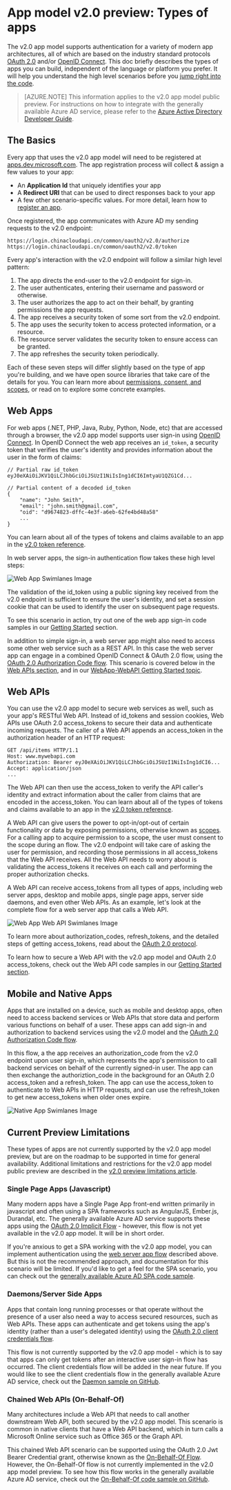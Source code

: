 <properties
	pageTitle="App Model v2.0 Types of apps | Windows Azure"
	description="The types of apps and scenarios supported by the Azure AD App Model v2.0 Public Preview."
	services="active-directory"
	documentationCenter=""
	authors="dstrockis"
	manager="mbaldwin"
	editor=""/>

<tags
	ms.service="active-directory"
	ms.date="09/11/2015"
	wacn.date=""/>

# App model v2.0 preview: Types of apps
The v2.0 app model supports authentication for a variety of modern app architectures, all of which are based on the industry standard protocols [OAuth 2.0](/documentation/articles/active-directory-v2-protocols#oauth2-authorization-code-flow) and/or [OpenID Connect](/documentation/articles/active-directory-v2-protocols#openid-connect-sign-in-flow).  This doc briefly describes the types of apps you can build, independent of the language or platform you prefer.  It will help you understand the high level scenarios before you [jump right into the code](/documentation/articles/active-directory-appmodel-v2-overview#getting-started).

> [AZURE.NOTE]
	This information applies to the v2.0 app model public preview.  For instructions on how to integrate with the generally available Azure AD service, please refer to the [Azure Active Directory Developer Guide](/documentation/articles/active-directory-developers-guide).

## The Basics
Every app that uses the v2.0 app model will need to be registered at [apps.dev.microsoft.com](https://apps.dev.microsoft.com).  The app registration process will collect & assign a few values to your app:

- An **Application Id** that uniquely identifies your app
- A **Redirect URI** that can be used to direct responses back to your app
- A few other scenario-specific values.  For more detail, learn how to [register an app](/documentation/articles/active-directory-v2-app-registration).

Once registered, the app communicates with Azure AD my sending requests to the v2.0 endpoint:

```
https://login.chinacloudapi.cn/common/oauth2/v2.0/authorize
https://login.chinacloudapi.cn/common/oauth2/v2.0/token
```

Every app's interaction with the v2.0 endpoint will follow a similar high level pattern:

1. The app directs the end-user to the v2.0 endpoint for sign-in.
2. The user authenticates, entering their username and password or otherwise.
3. The user authorizes the app to act on their behalf, by granting permissions the app requests.
4. The app receives a security token of some sort from the v2.0 endpoint.
5. The app uses the security token to access protected information, or a resource.
6. The resource server validates the security token to ensure access can be granted.
7. The app refreshes the security token periodically.

<!-- TODO: Need a page for libraries to link to -->
Each of these seven steps will differ slightly based on the type of app you're building, and we have open source libraries that take care of the details for you.  You can learn more about [permissions, consent, and scopes](/documentation/articles/active-directory-v2-scopes), or read on to explore some concrete examples.

## Web Apps
For web apps (.NET, PHP, Java, Ruby, Python, Node, etc) that are accessed through a browser, the v2.0 app model supports user sign-in using [OpenID Connect](/documentation/articles/active-directory-v2-protocols#openid-connect-sign-in-flow).  In OpenID Connect the web app receives an `id_token`, a security token that verifies the user's identity and provides information about the user in the form of claims:

```
// Partial raw id_token
eyJ0eXAiOiJKV1QiLCJhbGciOiJSUzI1NiIsIng1dCI6ImtyaU1QZG1Cd...

// Partial content of a decoded id_token
{
	"name": "John Smith",
	"email": "john.smith@gmail.com",
	"oid": "d9674823-dffc-4e3f-a6eb-62fe4bd48a58"
	...
}
```

You can learn about all of the types of tokens and claims available to an app in the [v2.0 token reference](/documentation/articles/active-directory-v2-tokens).

In web server apps, the sign-in authentication flow takes these high level steps:

![Web App Swimlanes Image](../media/active-directory-v2-flows/convergence_scenarios_webapp.png)

The validation of the id_token using a public signing key received from the v2.0 endpoint is sufficient to ensure the user's identity, and set a session cookie that can be used to identify the user on subsequent page requests.

To see this scenario in action, try out one of the web app sign-in code samples in our [Getting Started](/documentation/articles/active-directory-appmodel-v2-overview#getting-started) section.

In addition to simple sign-in, a web server app might also need to access some other web service such as a REST API.  In this case the web server app can engage in a combined OpenID Connect & OAuth 2.0 flow, using the [OAuth 2.0 Authorization Code flow](/documentation/articles/active-directory-v2-protocols#oauth2-authorization-code-flow). This scenario is covered below in the [Web APIs section](#web-apis), and in our [WebApp-WebAPI Getting Started topic](/documentation/articles/active-directory-v2-devquickstarts-webapp-webapi-dotnet).

## Web APIs
You can use the v2.0 app model to secure web services as well, such as your app's RESTful Web API.  Instead of id_tokens and session cookies, Web APIs use OAuth 2.0 access_tokens to secure their data and authenticate incoming requests.  The caller of a Web API appends an access_token in the authorization header of an HTTP request:

```
GET /api/items HTTP/1.1
Host: www.mywebapi.com
Authorization: Bearer eyJ0eXAiOiJKV1QiLCJhbGciOiJSUzI1NiIsIng1dCI6...
Accept: application/json
...
```

The Web API can then use the access_token to verify the API caller's identity and extract information about the caller from claims that are encoded in the access_token.  You can learn about all of the types of tokens and claims available to an app in the [v2.0 token reference](/documentation/articles/active-directory-v2-tokens).

A Web API can give users the power to opt-in/opt-out of certain functionality or data by exposing permissions, otherwise known as [scopes](/documentation/articles/active-directory-v2-scopes).  For a calling app to acquire permission to a scope, the user must consent to the scope during an flow.  The v2.0 endpoint will take care of asking the user for permission, and recording those permissions in all access_tokens that the Web API receives.  All the Web API needs to worry about is validating the access_tokens it receives on each call and performing the proper authorization checks.

A Web API can receive access_tokens from all types of apps, including web server apps, desktop and mobile apps, single page apps, server side daemons, and even other Web APIs.  As an example, let's look at the complete flow for a web server app that calls a Web API.

![Web App Web API Swimlanes Image](../media/active-directory-v2-flows/convergence_scenarios_webapp_webapi.png)

To learn more about authorization_codes, refresh_tokens, and the detailed steps of getting access_tokens, read about the [OAuth 2.0 protocol](/documentation/articles/active-directory-v2-protocols#oauth2-authorization-code-flow).

To learn how to secure a Web API with the v2.0 app model and OAuth 2.0 access_tokens, check out the Web API code samples in our [Getting Started section](/documentation/articles/active-directory-appmodel-v2-overview#getting-started).


## Mobile and Native Apps
Apps that are installed on a device, such as mobile and desktop apps, often need to access backend services or Web APIs that store data and perform various functions on behalf of a user.  These apps can add sign-in and authorization to backend services using the v2.0 model and the [OAuth 2.0 Authorization Code flow](/documentation/articles/active-directory-v2-protocols#oauth2-authorization-code-flow).  

In this flow, a the app receives an authorization_code from the v2.0 endpoint upon user sign-in, which represents the app's permission to call backend services on behalf of the currently signed-in user.  The app can then exchange the authoriztion_code in the background for an OAuth 2.0 access_token and a refresh_token.  The app can use the access_token to authenticate to Web APIs in HTTP requests, and can use the refresh_token to get new access_tokens when older ones expire.

![Native App Swimlanes Image](../media/active-directory-v2-flows/convergence_scenarios_native.png)

## Current Preview Limitations
These types of apps are not currently supported by the v2.0 app model preview, but are on the roadmap to be supported in time for general availability.  Additional limitations and restrictions for the v2.0 app model public preview are described in the [v2.0 preview limitations article](/documentation/articles/active-directory-v2-limitations).

### Single Page Apps (Javascript)
Many modern apps have a Single Page App front-end written primarily in javascript and often using a SPA frameworks such as AngularJS, Ember.js, Durandal, etc.  The generally available Azure AD service supports these apps using the [OAuth 2.0 Implicit Flow](/documentation/articles/active-directory-v2-protocols#oauth2-implicit-flow) - however, this flow is not yet available in the v2.0 app model.  It will be in short order.

If you're anxious to get a SPA working with the v2.0 app model, you can implement authentication using the [web server app flow](#web-apps) described above.  But this is not the recommended approach, and documentation for this scenario will be limited.  If you'd like to get a feel for the SPA scenario, you can check out the [generally available Azure AD SPA code sample](/documentation/articles/active-directory-devquickstarts-angular).

### Daemons/Server Side Apps
Apps that contain long running processes or that operate without the presence of a user also need a way to access secured resources, such as Web APIs.  These apps can authenticate and get tokens using the app's identity (rather than a user's delegated identity) using the [OAuth 2.0 client credentials flow](/documentation/articles/active-directory-v2-protocols#oauth2-client-credentials-grant-flow).  

This flow is not currently supported by the v2.0 app model - which is to say that apps can only get tokens after an interactive user sign-in flow has occurred.  The client credentials flow will be added in the near future.  If you would like to see the client credentials flow in the generally available Azure AD service, check out the [Daemon sample on GitHub](https://github.com/AzureADSamples/Daemon-DotNet).

### Chained Web APIs (On-Behalf-Of)
Many architectures include a Web API that needs to call another downstream Web API, both secured by the v2.0 app model.  This scenario is common in native clients that have a Web API backend, which in turn calls a Microsoft Online service such as Office 365 or the Graph API.

This chained Web API scenario can be supported using the OAuth 2.0 Jwt Bearer Credential grant, otherwise known as the [On-Behalf-Of Flow](/documentation/articles/active-directory-v2-protocols#oauth2-on-behalf-of-flow).  However, the On-Behalf-Of flow is not currently implemented in the v2.0 app model preview.  To see how this flow works in the generally available Azure AD service, check out the [On-Behalf-Of code sample on GitHub](https://github.com/AzureADSamples/WebAPI-OnBehalfOf-DotNet).
